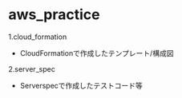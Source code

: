 # aws_practice
1.cloud_formation
  - CloudFormationで作成したテンプレート/構成図

2.server_spec
  - Serverspecで作成したテストコード等
